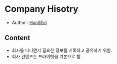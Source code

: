# Company Hisotry
- Author : [HunSEol](https//www.github.com/seolhun)

## Content
- 회사를 다니면서 필요한 정보를 기록하고 공유하기 위함.
- 회사 컨텐츠는 프라이빗을 기본으로 함.